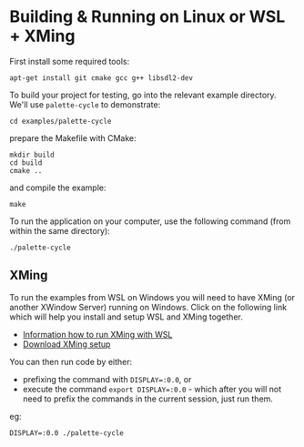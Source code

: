 # Building & Running on Linux or WSL + XMing

First install some required tools:

```
apt-get install git cmake gcc g++ libsdl2-dev
```

To build your project for testing, go into the relevant example directory. We'll use `palette-cycle` to demonstrate:

```
cd examples/palette-cycle
```

prepare the Makefile with CMake:

```
mkdir build
cd build
cmake ..
```

and compile the example:

```
make
```

To run the application on your computer, use the following command (from within the same directory):

```
./palette-cycle
```

## XMing

To run the examples from WSL on Windows you will need to have XMing (or another XWindow Server) running on Windows. Click on the following link which will help you install and setup WSL and XMing together.

- [Information how to run XMing with WSL](https://virtualizationreview.com/articles/2017/02/08/graphical-programs-on-windows-subsystem-on-linux.aspx)
- [Download XMing setup](https://sourceforge.net/projects/xming/files/Xming/6.9.0.31/Xming-6-9-0-31-setup.exe/download)

You can then run code by either:
- prefixing the command with `DISPLAY=:0.0`, or 
- execute the command `export DISPLAY=:0.0` - which after you will not need to prefix the commands in the current session, just run them.

eg:

```
DISPLAY=:0.0 ./palette-cycle
```
